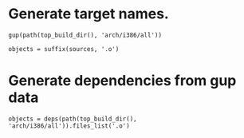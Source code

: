 # Generate target names.

```
gup(path(top_build_dir(), 'arch/i386/all'))

objects = suffix(sources, '.o')
```

# Generate dependencies from gup data

```
objects = deps(path(top_build_dir(), 'arch/i386/all')).files_list('.o')
```
